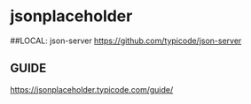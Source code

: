 # jsonplaceholder

##LOCAL: json-server
https://github.com/typicode/json-server

## GUIDE
https://jsonplaceholder.typicode.com/guide/
